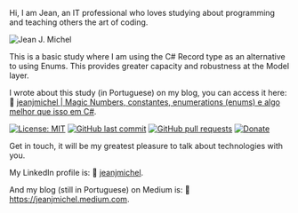 Hi, I am Jean, an IT professional who loves studying about programming and teaching others the art of coding.

![Jean J. Michel]( https://s3.amazonaws.com/x-publico/acesso-livre/jean.png)

This is a basic study where I am using the C# Record type as an alternative to using Enums. This provides greater capacity and robustness at the Model layer.

I wrote about this study (in Portuguese) on my blog, you can access it here: :link: [jeanjmichel | Magic Numbers, constantes, enumerations (enums) e algo melhor que isso em C#](https://jeanjmichel.medium.com/magic-numbers-constantes-enumerations-enums-e-algo-melhor-que-isso-em-c-0e1c7af78695).

[![License: MIT](https://img.shields.io/badge/License-MIT-gren.svg)](https://opensource.org/licenses/MIT) 
[![GitHub last commit](https://img.shields.io/github/last-commit/jeanjmichel/PostAboutMagicNumbersEnumsAndRecords.svg?style=flat)]()
[![GitHub pull requests](https://img.shields.io/github/issues-pr/jeanjmichel/PostAboutMagicNumbersEnumsAndRecords.svg?style=flat)]()
[![Donate](https://img.shields.io/badge/$-support-FE342D.svg?style=flat)](https://ko-fi.com/jeanjmichel)

Get in touch, it will be my greatest pleasure to talk about technologies with you.

My LinkedIn profile is: :link: [jeanjmichel](https://www.linkedin.com/in/jeanjmichel/).

And my blog (still in Portuguese) on Medium is: :link: https://jeanjmichel.medium.com.
